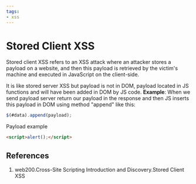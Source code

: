 ```yaml
---
tags:
- xss
---
```


# Stored Client XSS

Stored client XSS refers to an XSS attack where an attacker stores a payload on a website, and then this payload is retrieved by the victim's machine and executed in JavaScript on the client-side.

It is like stored server XSS but payload is not in DOM, payload located in JS functions and will have been added in DOM  by JS code. 
**Example**:
When we send payload server return our payload in the response and then JS inserts this payload in DOM using method "append" like this:
```js
$(#data).append(payload);
```

Payload example
```html
<script>alert();</script>
```

## References
1. web200.Cross-Site Scripting Introduction and Discovery.Stored Client XSS
